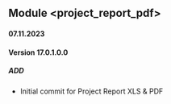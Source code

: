 ## Module <project_report_pdf>

#### 07.11.2023
#### Version 17.0.1.0.0
##### ADD

- Initial commit for Project Report XLS & PDF
